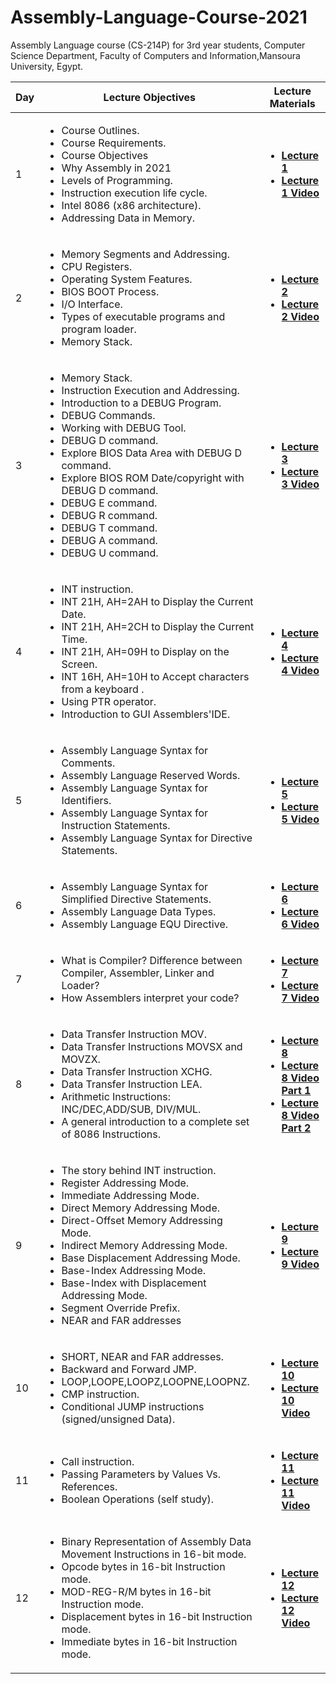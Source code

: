 # Assembly-Language-Course-2021
Assembly Language course (CS-214P) for 3rd year students, Computer Science Department, Faculty of Computers and Information,Mansoura University, Egypt.
  <table>  
        <thead>
           <th> Day </th>
           <th> Lecture Objectives </th>
           <th> Lecture Materials </th>
        </thead>
        <tr>
            <td> 1 </td>
            <td> 
              <ul>  
                     <li> Course Outlines. </li>
                     <li> Course Requirements. </li>
                     <li> Course Objectives </li>
                     <li> Why Assembly in 2021 </li>
                     <li> Levels of Programming.</li>
                     <li> Instruction execution life cycle.</li>
                     <li> Intel 8086 (x86 architecture). </li> 
                     <li> Addressing Data in Memory. </li> 
                 </ul>
              </td>
           <td> 
              <ul>
                <li> <a href="1.pdf"> <b> Lecture 1 </b></a> </li>
                <li> <a href="https://www.youtube.com/watch?v=GGN5wNnWodQ"> <b> Lecture 1 Video </b></a> </li>
               </ul>
            </td>
             </tr> 
         <tr>
            <td> 2 </td>
            <td> 
              <ul>  
                     <li> Memory Segments and Addressing. </li>
                     <li> CPU Registers. </li>
                     <li> Operating System Features. </li>
                     <li> BIOS BOOT Process. </li>
                     <li> I/O Interface. </li>
                     <li> Types of executable programs and program loader. </li>
                     <li> Memory Stack. </li>
               </ul>
             </td>
             <td> 
              <ul>
                <li> <a href="2.pdf"> <b> Lecture 2 </b></a> </li>
                <li> <a href="https://www.youtube.com/watch?v=L_3Y5NAiuVQ"> <b> Lecture 2 Video </b></a> </li>
              </ul>
             </td>
        </tr>
            <tr>
            <td> 3 </td>
            <td> 
                  <ul>  
                     <li> Memory Stack. </li>
                     <li> Instruction Execution and Addressing. </li>
                     <li> Introduction to a DEBUG Program. </li>
                     <li> DEBUG Commands. </li>
                     <li> Working with DEBUG Tool. </li>
                     <li> DEBUG D command. </li>
                     <li> Explore BIOS Data Area with DEBUG D command. </li>
                     <li> Explore BIOS ROM Date/copyright with DEBUG D command. </li>
                     <li> DEBUG E command. </li>
                     <li> DEBUG R command. </li>
                     <li> DEBUG T command. </li>
                     <li> DEBUG A command. </li>
                     <li> DEBUG U command. </li>
                 </ul>
              </td>
              <td> 
              <ul>
                <li> <a href="3.pdf"> <b> Lecture 3 </b></a> </li>
                <li> <a href="https://www.youtube.com/watch?v=VHLHOnm_sVE"> <b> Lecture 3 Video </b></a> </li>
                </ul>
            </td>
             </tr>
              <tr>
            <td> 4 </td>
            <td> 
                  <ul>  
                     <li> INT instruction. </li>
                     <li> INT 21H, AH=2AH to Display the Current Date. </li>
                     <li> INT 21H, AH=2CH to Display the Current Time. </li>
                     <li> INT 21H, AH=09H to Display on the Screen. </li>
                     <li> INT 16H, AH=10H to Accept characters from a keyboard . </li>
                     <li> Using PTR operator. </li>
                     <li> Introduction to GUI Assemblers'IDE. </li>
                 </ul>
              </td>
              <td> 
              <ul>
                <li> <a href="4.pdf"> <b> Lecture 4 </b></a> </li>
                <li> <a href="https://www.youtube.com/watch?v=hBcWMgzr41o"> <b> Lecture 4 Video </b></a> </li>
                </ul>
            </td>
            </tr>
            <tr>
            <td> 5 </td>
            <td> 
                  <ul>  
                     <li> Assembly Language Syntax for Comments. </li>  
                     <li> Assembly Language Reserved Words. </li>
                     <li> Assembly Language Syntax for Identifiers. </li>
                     <li> Assembly Language Syntax for Instruction Statements. </li>
                     <li> Assembly Language Syntax for Directive Statements. </li>
                 </ul>
              </td>
              <td> 
              <ul>
                <li> <a href="5_6.pdf"> <b> Lecture 5 </b></a> </li>
                <li> <a href="https://www.youtube.com/watch?v=Qu3JPnwZvRM"> <b> Lecture 5 Video </b></a> </li>
                </ul>
            </td>
            </tr>
              <tr>
            <td> 6 </td>
            <td> 
                  <ul>  
                     <li> Assembly Language Syntax for Simplified Directive Statements. </li>
                     <li> Assembly Language Data Types. </li>
                     <li> Assembly Language EQU Directive. </li>
                 </ul>
              </td>
              <td> 
              <ul>
                <li> <a href="5_6.pdf"> <b> Lecture 6 </b></a> </li>
                <li> <a href="https://www.youtube.com/watch?v=DbvMpab8J_s"> <b> Lecture 6 Video </b></a> </li>
                </ul>
            </td>
            </tr>
             <tr>
            <td> 7 </td>
            <td> 
                  <ul>  
                     <li> What is Compiler? Difference between Compiler, Assembler, Linker and Loader? </li>
                     <li> How Assemblers interpret your code? </li>
                 </ul>
              </td>
              <td> 
              <ul>
                <li> <a href="7.pdf"> <b> Lecture 7 </b></a> </li>
                <li> <a href="https://www.youtube.com/watch?v=lYv-wWRa3oI"> <b> Lecture 7 Video </b></a> </li>
                </ul>
            </td>
            </tr>
               <tr>
            <td> 8 </td>
            <td> 
                  <ul>  
                     <li> Data Transfer Instruction MOV. </li>
                     <li> Data Transfer Instructions MOVSX and MOVZX. </li>
                     <li> Data Transfer Instruction XCHG. </li>
                     <li> Data Transfer Instruction LEA. </li>
                     <li> Arithmetic Instructions: INC/DEC,ADD/SUB, DIV/MUL. </li>
                     <li> A general introduction to a complete set of 8086 Instructions. </li>
                 </ul>
              </td>
              <td> 
              <ul>
                <li> <a href="8.pdf"> <b> Lecture 8 </b></a> </li>
                <li> <a href="https://www.youtube.com/watch?v=NgteTYn7mKI"> <b> Lecture 8 Video Part 1 </b></a> </li>
                <li> <a href="https://www.youtube.com/watch?v=W_QVv4_zDDg"> <b> Lecture 8 Video Part 2 </b></a> </li>
                </ul>
            </td>
            </tr>
           <tr>
            <td> 9 </td>
            <td> 
                  <ul>  
                     <li> The story behind INT instruction. </li>
                     <li> Register Addressing Mode. </li>
                     <li> Immediate Addressing Mode. </li>
                     <li> Direct Memory Addressing Mode. </li>
                     <li> Direct-Offset Memory Addressing Mode. </li>
                     <li> Indirect Memory Addressing Mode. </li>
                     <li> Base Displacement Addressing Mode. </li>
                     <li> Base-Index Addressing Mode. </li>
                     <li> Base-Index with Displacement Addressing Mode. </li>
                     <li> Segment Override Prefix. </li>
                     <li> NEAR and FAR addresses </li>
                 </ul>
              </td>
              <td> 
              <ul>
                <li> <a href="9.pdf"> <b> Lecture 9 </b></a> </li>
                <li> <a href="https://www.youtube.com/watch?v=trz4HtMqui4"> <b> Lecture 9 Video </b></a> </li>
                </ul>
            </td>
            </tr>
             <tr>
            <td> 10 </td>
            <td> 
                  <ul>  
                     <li> SHORT, NEAR and FAR addresses. </li>
                     <li> Backward and Forward JMP. </li>
                     <li> LOOP,LOOPE,LOOPZ,LOOPNE,LOOPNZ. </li>
                     <li> CMP instruction. </li>
                     <li> Conditional JUMP instructions (signed/unsigned Data). </li>
                 </ul>
              </td>
              <td> 
              <ul>
                <li> <a href="10.pdf"> <b> Lecture 10 </b></a> </li>
                <li> <a href="https://www.youtube.com/watch?v=_A0ozTwiI-Y"> <b> Lecture 10 Video </b></a> </li>
                </ul>
            </td>
            </tr>
               <tr>
            <td> 11 </td>
            <td> 
                  <ul>  
                     <li> Call instruction. </li>
                     <li> Passing Parameters by Values Vs. References. </li>
                     <li> Boolean Operations (self study). </li>
                 </ul>
              </td>
              <td> 
              <ul>
                <li> <a href="11.pdf"> <b> Lecture 11 </b></a> </li>
                <li> <a href="https://www.youtube.com/watch?v=MiVRFDheqS8"> <b> Lecture 11 Video </b></a> </li>
                </ul>
            </td>
            </tr>
                 <tr>
            <td> 12 </td>
            <td> 
                  <ul>  
                     <li> Binary Representation of Assembly Data Movement Instructions in 16-bit mode. </li>
                     <li> Opcode bytes in 16-bit Instruction mode. </li>
                     <li> MOD-REG-R/M bytes in 16-bit Instruction mode. </li>
                     <li> Displacement bytes in 16-bit Instruction mode. </li>
                     <li> Immediate bytes in 16-bit Instruction mode. </li>
                 </ul>
              </td>
              <td> 
              <ul>
                <li> <a href="12.pdf"> <b> Lecture 12 </b></a> </li>
                <li> <a href="https://www.youtube.com/watch?v=b7hOZDbkdXg"> <b> Lecture 12 Video </b></a> </li>
                </ul>
            </td>
            </tr>
  </table>
